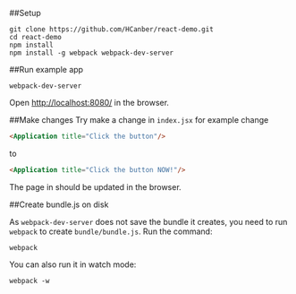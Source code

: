 ##Setup

```
git clone https://github.com/HCanber/react-demo.git
cd react-demo
npm install
npm install -g webpack webpack-dev-server
```

##Run example app

```
webpack-dev-server
```

Open [http://localhost:8080/](http://localhost:8080/) in the browser.


##Make changes
Try make a change in `index.jsx` for example change

``` html
<Application title="Click the button"/>
```

to 

``` html
<Application title="Click the button NOW!"/>
```

The page in should be updated in the browser.

##Create bundle.js on disk

As `webpack-dev-server` does not save the bundle it creates, you need to run `webpack` to create `bundle/bundle.js`. 
Run the command:

```
webpack
```

You can also run it in watch mode:

```
webpack -w
```

